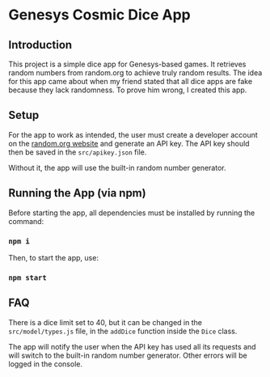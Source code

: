 # Genesys Cosmic Dice App

## Introduction

This project is a simple dice app for Genesys-based games. It retrieves random numbers from random.org to achieve truly random results. The idea for this app came about when my friend stated that all dice apps are fake because they lack randomness. To prove him wrong, I created this app.

## Setup

For the app to work as intended, the user must create a developer account on the [random.org website](https://api.random.org/dashboard) and generate an API key. The API key should then be saved in the `src/apikey.json` file.

Without it, the app will use the built-in random number generator.

## Running the App (via npm)

Before starting the app, all dependencies must be installed by running the command:

### `npm i`

Then, to start the app, use:

### `npm start`

## FAQ

There is a dice limit set to 40, but it can be changed in the `src/model/types.js` file, in the `addDice` function inside the `Dice` class.

The app will notify the user when the API key has used all its requests and will switch to the built-in random number generator. Other errors will be logged in the console.
